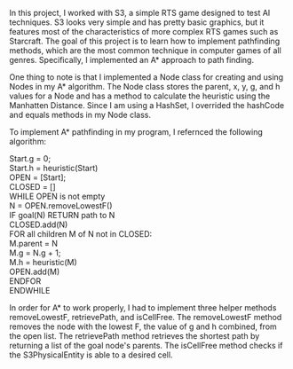 In this project, I worked with S3, a simple RTS game designed to test AI techniques. S3 looks very simple and has pretty basic graphics, but it features most of the characteristics of more complex RTS games such as Starcraft. The goal of this project is to learn how to implement pathfinding methods, which are the most common technique in computer games of all genres. Specifically, I implemented an A* approach to path finding.

One thing to note is that I implemented a Node class for creating and using Nodes in my A* algorithm. The Node class stores the parent, x, y, g, and h values for a Node and has a method to calculate the heuristic using the Manhatten Distance. Since I am using a HashSet, I overrided the hashCode and equals methods in my Node class.

To implement A* pathfinding in my program, I refernced the following algorithm:  
  
Start.g = 0;  
Start.h = heuristic(Start)  
OPEN = [Start];  
CLOSED = []  
WHILE OPEN is not empty  
N = OPEN.removeLowestF()  
IF goal(N) RETURN path to N  
CLOSED.add(N)  
FOR all children M of N not in CLOSED:  
M.parent = N  
M.g = N.g + 1;  
M.h = heuristic(M)  
OPEN.add(M)  
ENDFOR  
ENDWHILE  

In order for A* to work properly, I had to implement three helper methods removeLowestF, retrievePath, and isCellFree. The removeLowestF method removes the node with the lowest F, the value of g and h combined, from the open list. The retrievePath method retrieves the shortest path by returning a list of the goal node's parents. The isCellFree method checks if the S3PhysicalEntity is able to a desired cell.


